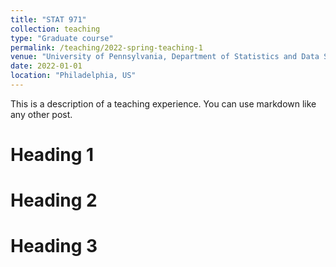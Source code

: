 ```yaml
---
title: "STAT 971"
collection: teaching
type: "Graduate course"
permalink: /teaching/2022-spring-teaching-1
venue: "University of Pennsylvania, Department of Statistics and Data Science"
date: 2022-01-01
location: "Philadelphia, US"
---
```


This is a description of a teaching experience. You can use markdown like any other post.

Heading 1
======

Heading 2
======

Heading 3
======